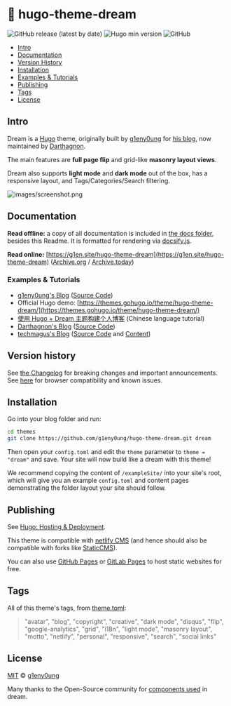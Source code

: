 # 🌱 hugo-theme-dream

![GitHub release (latest by date)](https://img.shields.io/github/v/release/Darthagnon/hugo-theme-dream)
![Hugo min version](https://img.shields.io/badge/hugo--min--version-0.57.2-important)
![GitHub](https://img.shields.io/github/license/Darthagnon/hugo-theme-dream)


- [Intro](#intro)
- [Documentation](#documentation)
- [Version History](#version-history)
- [Installation](#installation)
- [Examples & Tutorials](#examples-&-tutorials)
- [Publishing](#publishing)
- [Tags](#tags)
- [License](#license)

## Intro

Dream is a [Hugo](https://gohugo.io/) theme, originally built by [g1eny0ung] for [his blog](https://g1en.site), now maintained by [Darthagnon](https://github.com/Darthagnon).

The main features are **full page flip** and grid-like **masonry layout views**.

Dream also supports **light mode** and **dark mode** out of the box, has a responsive layout, and Tags/Categories/Search filtering.

![images/screenshot.png](images/screenshot.png)

## Documentation

**Read offline:** a copy of all documentation is included in [the docs folder](/docs), besides this Readme. It is formatted for rendering via [docsify.js](https://docsify.js.org/#/).

**Read online:** [https://g1en.site/hugo-theme-dream](https://g1en.site/hugo-theme-dream) ([Archive.org](https://web.archive.org/web/*/https://g1en.site/hugo-theme-dream) / [Archive.today](https://archive.ph/Ix0Tv))

### Examples & Tutorials

- [g1eny0ung's Blog](https://g1en.site) ([Source Code](https://github.com/g1eny0ung/blog))
- Official Hugo demo: [https://themes.gohugo.io/theme/hugo-theme-dream/](https://themes.gohugo.io/theme/hugo-theme-dream/)
- [使用 Hugo + Dream 主题构建个人博客](https://guole.fun/posts/hugo-blog/) (Chinese language tutorial)
- [Darthagnon's Blog](https://robot-one.github.io/) ([Source Code](https://github.com/robot-one/robot-one.github.io))
- [techmagus's Blog](https://im.youronly.one/yuki/) ([Source Code](https://github.com/YourOnly-One/site.yuki) and [Content](https://github.com/YourOnly-One/content))

## Version history
See [the Changelog](docs/CHANGELOG.md) for breaking changes and important announcements. See [here](docs/compatibility&known-issues.md) for browser compatibility and known issues.

## Installation

Go into your blog folder and run:

```bash
cd themes
git clone https://github.com/g1eny0ung/hugo-theme-dream.git dream
```

Then open your `config.toml` and edit the `theme` parameter to `theme = "dream"` and save. Your site will now build like a dream with this theme!

We recommend copying the content of `/exampleSite/` into your site's root, which will give you an example `config.toml` and content pages demonstrating the folder layout your site should follow. 

## Publishing

See [Hugo: Hosting & Deployment](https://gohugo.io/hosting-and-deployment/).

This theme is compatible with [netlify CMS](https://www.netlifycms.org/) (and hence should also be compatible with forks like [StaticCMS](https://www.staticcms.org/)).

You can also use [GitHub Pages](https://pages.github.com/) or [GitLab Pages](https://docs.gitlab.com/ee/user/project/pages/) to host static websites for free.

## Tags
All of this theme's tags, from [theme.toml](theme.toml):

> "avatar", "blog", "copyright", "creative", "dark mode", "disqus", "flip", "google-analytics", "grid", "i18n", "light mode", "masonry layout", "motto", "netlify", "personal", "responsive", "search", "social links" 

## License

[MIT](LICENSE) © [g1eny0ung]

Many thanks to the Open-Source community for [components used](/docs/3rd-party.md) in dream.


[g1eny0ung]: (https://github.com/g1eny0ung)
